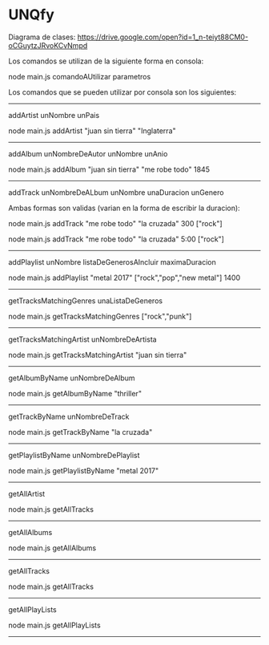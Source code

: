# UNQfy
Diagrama de clases:
https://drive.google.com/open?id=1_n-teiyt88CM0-oCGuytzJRvoKCvNmpd

Los comandos se utilizan de la siguiente forma en consola:

node main.js comandoAUtilizar parametros

Los comandos que se pueden utilizar por consola son los siguientes:


--------------------------------------------------------------------------

addArtist unNombre unPais

node main.js addArtist "juan sin tierra" "Inglaterra"

--------------------------------------------------------------------------

addAlbum unNombreDeAutor unNombre unAnio

node main.js addAlbum "juan sin tierra" "me robe todo" 1845

--------------------------------------------------------------------------

addTrack unNombreDeALbum unNombre unaDuracion unGenero

Ambas formas son validas (varian en la forma de escribir la duracion):

node main.js addTrack "me robe todo" "la cruzada" 300 ["rock"]

node main.js addTrack "me robe todo" "la cruzada" 5:00 ["rock"]

--------------------------------------------------------------------------

addPlaylist unNombre listaDeGenerosAIncluir maximaDuracion

node main.js addPlaylist "metal 2017" ["rock","pop","new metal"] 1400

--------------------------------------------------------------------------

getTracksMatchingGenres unaListaDeGeneros

node main.js getTracksMatchingGenres ["rock","punk"]

--------------------------------------------------------------------------

getTracksMatchingArtist unNombreDeArtista

node main.js getTracksMatchingArtist "juan sin tierra"

--------------------------------------------------------------------------

getAlbumByName unNombreDeAlbum

node main.js getAlbumByName "thriller"

--------------------------------------------------------------------------

getTrackByName unNombreDeTrack

node main.js getTrackByName "la cruzada"

--------------------------------------------------------------------------

getPlaylistByName unNombreDePlaylist

node main.js getPlaylistByName "metal 2017"

--------------------------------------------------------------------------

getAllArtist

node main.js getAllTracks

--------------------------------------------------------------------------

getAllAlbums

node main.js getAllAlbums

--------------------------------------------------------------------------

getAllTracks

node main.js getAllTracks

--------------------------------------------------------------------------

getAllPlayLists

node main.js getAllPlayLists

--------------------------------------------------------------------------
